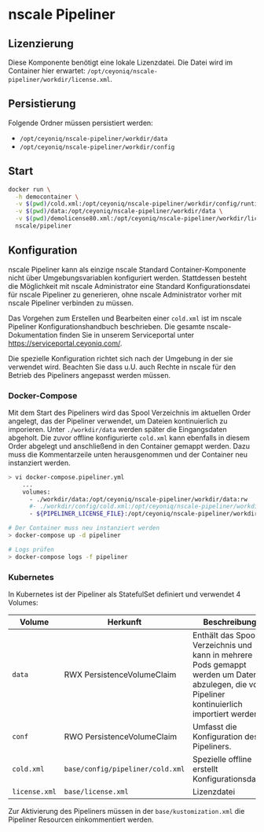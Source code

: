 # nscale Pipeliner

## Lizenzierung

Diese Komponente benötigt eine lokale Lizenzdatei.
Die Datei wird im Container hier erwartet: `/opt/ceyoniq/nscale-pipeliner/workdir/license.xml`.

## Persistierung

Folgende Ordner müssen persistiert werden:

* `/opt/ceyoniq/nscale-pipeliner/workdir/data`
* `/opt/ceyoniq/nscale-pipeliner/workdir/config`

## Start

```bash
docker run \
  -h democontainer \
  -v $(pwd)/cold.xml:/opt/ceyoniq/nscale-pipeliner/workdir/config/runtime/cold.xml \
  -v $(pwd)/data:/opt/ceyoniq/nscale-pipeliner/workdir/data \
  -v $(pwd)/demolicense80.xml:/opt/ceyoniq/nscale-pipeliner/workdir/license.xml \
  nscale/pipeliner
```

## Konfiguration

nscale Pipeliner kann als einzige nscale Standard Container-Komponente nicht über Umgebungsvariablen konfiguriert werden.
Stattdessen besteht die Möglichkeit mit nscale Administrator eine Standard Konfigurationsdatei für nscale Pipeliner zu generieren, ohne nscale Administrator vorher mit nscale Pipeliner verbinden zu müssen.

Das Vorgehen zum Erstellen und Bearbeiten einer `cold.xml` ist im nscale Pipeliner Konfigurationshandbuch beschrieben.
Die gesamte nscale-Dokumentation finden Sie in unserem Serviceportal unter <https://serviceportal.ceyoniq.com/>.

Die spezielle Konfiguration richtet sich nach der Umgebung in der sie verwendet wird.
Beachten Sie dass u.U. auch Rechte in nscale für den Betrieb des Pipeliners angepasst werden müssen.

### Docker-Compose

Mit dem Start des Pipeliners wird das Spool Verzeichnis im aktuellen Order angelegt, das der Pipeliner verwendet, um Dateien kontinuierlich zu imporieren. Unter `./workdir/data` werden später die Eingangsdaten abgeholt. Die zuvor offline konfigurierte `cold.xml` kann ebenfalls in diesem Order abgelegt und anschließend in den Container gemappt werden. Dazu muss die Kommentarzeile unten herausgenommen und der Container neu instanziert werden.

```bash
> vi docker-compose.pipeliner.yml
    ...
    volumes:
      - ./workdir/data:/opt/ceyoniq/nscale-pipeliner/workdir/data:rw
      #- ./workdir/config/cold.xml:/opt/ceyoniq/nscale-pipeliner/workdir/config/runtime/cold.xml:ro
      - ${PIPELINER_LICENSE_FILE}:/opt/ceyoniq/nscale-pipeliner/workdir/license.xml:ro

# Der Container muss neu instanziert werden
> docker-compose up -d pipeliner

# Logs prüfen
> docker-compose logs -f pipeliner
```

### Kubernetes

In Kubernetes ist der Pipeliner als StatefulSet definiert und verwendet 4 Volumes:

| Volume | Herkunft | Beschreibung |
|---|---|---|
| `data` | RWX PersistenceVolumeClaim | Enthält das Spool Verzeichnis und kann in mehrere Pods gemappt werden um Daten abzulegen, die vom Pipeliner kontinuierlich importiert werden. |
| `conf`  | RWO PersistenceVolumeClaim  | Umfasst die Konfiguration des Pipeliners. |
| `cold.xml` | `base/config/pipeliner/cold.xml` | Spezielle offline erstellt Konfigurationsdatei. |
| `license.xml` | `base/license.xml` | Lizenzdatei |

Zur Aktivierung des Pipeliners müssen in der `base/kustomization.xml` die Pipeliner Resourcen einkommentiert werden.
